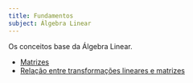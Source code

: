 ```yaml
---
title: Fundamentos
subject: Álgebra Linear
---
```


Os conceitos base da Álgebra Linear.

- [Matrizes](matrizes.md)
- [Relação entre transformações lineares e matrizes](transformacoes-e-matrizes.md)
